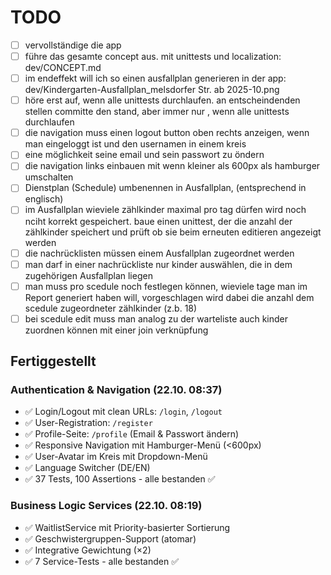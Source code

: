 # TODO

- [ ] vervollständige die app
- [ ] führe das gesamte concept aus. mit unittests und localization: dev/CONCEPT.md
- [ ] im endeffekt will ich so einen ausfallplan generieren in der app: dev/Kindergarten-Ausfallplan_melsdorfer Str. ab 2025-10.png
- [ ] höre erst auf, wenn alle unittests durchlaufen. an entscheindenden stellen committe den stand, aber immer nur , wenn alle unittests durchlaufen
- [ ] die navigation muss einen logout button oben rechts anzeigen, wenn man eingeloggt ist und den usernamen in einem kreis
- [ ] eine möglichkeit seine email und sein passwort zu öndern
- [ ] die navigation links einbauen mit wenn kleiner als 600px als hamburger umschalten
- [ ] Dienstplan (Schedule) umbenennen in Ausfallplan, (entsprechend in englisch)
- [ ] im Ausfallplan wieviele zählkinder maximal pro tag dürfen wird noch nciht korrekt gespeichert. baue einen unittest, der die anzahl der zählkinder speichert und prüft ob sie beim erneuten editieren angezeigt werden
- [ ] die nachrücklisten müssen einem Ausfallplan zugeordnet werden
- [ ] man darf in einer nachrückliste nur kinder auswählen, die in dem zugehörigen Ausfallplan liegen
- [ ] man muss pro scedule noch festlegen können, wieviele tage man im Report generiert haben will, vorgeschlagen wird dabei die anzahl dem scedule zugeordneter  zählkinder (z.b. 18) 
- [ ] bei scedule edit muss man analog zu der warteliste auch kinder zuordnen können mit einer join verknüpfung

## Fertiggestellt

### Authentication & Navigation (22.10. 08:37)
- ✅ Login/Logout mit clean URLs: `/login`, `/logout`
- ✅ User-Registration: `/register`
- ✅ Profile-Seite: `/profile` (Email & Passwort ändern)
- ✅ Responsive Navigation mit Hamburger-Menü (<600px)
- ✅ User-Avatar im Kreis mit Dropdown-Menü
- ✅ Language Switcher (DE/EN)
- ✅ 37 Tests, 100 Assertions - alle bestanden ✅

### Business Logic Services (22.10. 08:19)
- ✅ WaitlistService mit Priority-basierter Sortierung
- ✅ Geschwistergruppen-Support (atomar)
- ✅ Integrative Gewichtung (×2)
- ✅ 7 Service-Tests - alle bestanden ✅